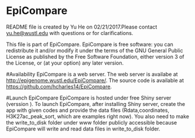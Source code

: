 # EpiCompare
README file is created by Yu He on 02/21/2017.Please contact yu.he@wustl.edu with questions or for clarifications.

This file is part of EpiCompare. EpiCompare is free software: you can redistribute it and/or modify it under the terms of the GNU General Public License as published by the Free Software Foundation, either version 3 of the License, or (at your option) any later version.


#Availability
EpiCompare is a web server. The web server is availabe at http://epigenome.wustl.edu/EpiCompare/. The source code is available at https://github.com/hcharles14/EpiCompare. 

#Launch EpiCompare
EpiCompare is hosted under free Shiny server (verssion ). To launch EpiCompare, after installing Shiny server, create the app with given codes and provide the data files (Rdata,coordinates, H3K27ac_peak_sort, which are examples right now). You also need to make the write_to_disk folder under www folder publicly accessible because EpiCompare will write and read data files in write_to_disk folder. 

